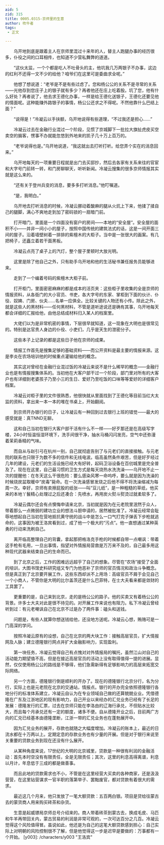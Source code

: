 ```yaml
---
aid: 5
zid: 315
title: 0005.0315-京师里的生意
author: 吹牛者
tags: 
 - 正文

---
```




　　乌开地到底是跟着主人在京师里混过十来年的人，替主人跑腿办事的经历很多，仆役之间的口耳相传，也知道不少营私舞弊的道道。

　　“这伙太监，一个个都是吃人不吐骨头的主，他坑我几万两银子不办事，这边的红利不还得一文不少的给他？咱爷们在这里可是委曲求全呢。”

　　他想了想说道：“老爷是不是有些过虑了。您和杨公公的关系不是寻常的关系——光他存到您庄子上的银子就有多少？再者他还在庄上吃着股。坑了您，他有什么好处？再者说了，他去求王德化办事，一样是给王德化送银子，王德化还要见他的情面呢。这种能赚外路银子的事情，杨公公还求之不得呢。不然他靠什么巴结上面？”

　　“说得是！”冷凝云以手扶额，乌开地说得有些道理，“不过我还是担心……”

　　冷凝云过去在金融行业混过一个阶段，见惯了京城脚下一批拉大旗扯虎皮买空卖空的掮客，愣事不办就能忽悠到外地来的凯子几十万上百万的。

　　“老爷说得也是。”乌开地说道，“我这就出去打听打听。给您弄个实在的消息回来。”

　　乌开地每天的一项重要日程就是出门去买邸抄，然后去各家有关系来往的官宦和大字号门前转一转，和门房聊聊天，听听新闻。冷凝云搜集的很多京师情报其实就是这么来的。

　　“还有关于登州兵变的消息，要多多打听消息。”他叮嘱道。

　　“是，我明白。”

　　乌开地去打听消息的时候，冷凝云挪动着酸麻的腿从火炕上下来，他揉了揉自己的腿脚，满心不爽地走到加了密码锁的一扇暗门前。

　　打开暗门，里面是一个四面没有窗户的房间——本地的“安全屋”。安全屋的面积不小——并非一间小小的屋子，按照中国传统的建筑法式的话，这是一间开面三间的屋子。沿着墙壁树着一排排的紫檀木的大柜子。当中是一张很大的画案。有几把椅子，还矗立着若干面黑板。

　　冷凝云点亮了桌子上的汽灯，整个屋子里顿时大放光明。

　　这里是除了他自己之外，只有助手乌开地和他的生活秘书兼任报务员能够进来。

　　走到了一个编着号码的紫檀木大柜子前。

　　打开柜门，里面密密麻麻的都是成本的活页夹：这些柜子里收集的全是京师的情报资料，从各衙门的大小官员、书吏，各大字号的东家、掌柜到下面的伙计、仆役、奴婢、门房、伙夫……名单一应俱全。比较关键的人物还有小传。除此之外，就是这些人的黑材料——任何黑材料，不管是道听途说还是确有其事，乌开地每天都会详细的汇报给他，由他总结成材料归入某人的档案里。

　　大佬们以为是非常机密的事情，下层很早就知道，这一现象在大明也是很常见的。特别是达官贵人身边的仆役、小吏们，几乎是天生的泄密分子。

　　这些本子上记录的都是这些日子他在京师的成果。

　　情报工作首先是搜集足够的基础资料——而公开资料是最主要的情报来源。这是李炎在农场培训他的时候重点灌输给他的概念。

　　其实这对曾经在金融行业混过饭的冷凝云来说不是什么稀罕的概念——金融行业也是有情报搜集体系的。当初他在大客户部干过一个阶段，部门里对所有的大客户也有详细到老婆孩子乃至小三的生日、爱好乃至吃饭的口味等等爱好的详细客户档案。

　　冷凝云对柜子里的文件很熟悉，他很快就从里面找到了王德化等目前当红大太监的资料，拿出来一本一本的堆在书桌上，开始翻阅。

　　到京师开办银行的日子，让冷凝云有一种回到过去银行上班的错觉——最大的感受就是：真TNND无聊。

　　这和自己当初在银行大客户部干活有什么不一样——好歹那还是在高级写字楼，24小时恒温恒湿环境下，洗手间很干净，抽水马桶闪闪发亮，空气中还弥漫着茉莉香精的气味。

　　而自从与赵引弓在杭州一别，自己就彻底告别了与元老们的直接接触。与元老院的联系也只限于为数不多的信件和无线电波。临高虽然条件艰苦，但是好歹经过几年的建设，元老们的生活设施已经大有好转，起码卫浴设备在百仞城里是完全普及了。现在在这里，自己最习惯的卫生方式是每天烧热水洗洗澡——乌开地不止一次的提醒他：在冬天这么干很危险：要么感染风寒一命呜呼，要么就是因为洗澡的时候烧炭盆取暖中“炭毒”毙命。在一次洗澡感冒发烧之后他不得不将洗澡缩减为每周一次。幸好，京师有卖擦屁股的纸张——叫“豆儿纸”，是一种粗糙的草纸，他买来的本地丫鬟精心处理过之后还凑合：先喷水，再用炭火熨斗熨烫过就柔软多了。

　　冷凝云偶尔还会有点懊悔申请来北京，当初就是因为在元老院里泯然于众人，带着那么一点微弱的建功立业的想法斗胆申请的，居然被批准了。冷凝云经常会耻辱地想起自己当初在营地抵抗黄守统的战斗中是怎么一口气打完子弹丢下步枪就逃命的，这事因为被王洛宾看到过，成了他一个极大的“污点”。他一直想通过某种英勇的行动来洗刷自己。

　　离开临高整理自己的背囊，拿起那把格洛克手枪的时候都自带一点嘲讽：带着这手枪有毛用，一旦出事情，指望对外情报局营救是万万来不及的，自己最多用这种现代武器来结束自己的生命而已。

　　到了北京之后，工作的困难远远超乎了自己的想象。尽管在“农场”接受了全面的培训，大图书馆史料研究组又专门为他恶补了京师的官员情况和政治斗争概念。但是真正到了北京要开展工作，这些东西却派不上用场：高级官员不屑于会见自己一个小商人，不管你是大明的比尔盖茨还是什么巴菲特，在士大夫看来都是敛财的工具罢了。

　　更重要的是，自己来到北京，走的是杨公公的路子。他的买卖又有着杨公公的背景。许多士大夫对此是很不待见的。对开展工作来说也有阻力。私下冷凝云曾经听到过：有元老嘲讽自己在北京不过是办了两件事：磕头和送钱。

　　问题是，有些人就算你想送钱给他，还没地方送呢。冷凝云心想，贿赂可是一门高深的学问。

　　按照冷凝云原有的设想，自己在北京的两大块工作：接触高层官员，扩大情报网及人脉；建立德隆银行网点并扩大金融影响力，实现盈利。

　　第一块任务，冷凝云觉得自己有点愧对对外情报局的嘱托，虽然江山对自己的活动能力期望值不高，但是在接近高层官员的活动上没有取得值得一提的进展。显然，仅仅使用杨公公的路线是不够得，他们急需新得有足够影响力的高层来拓宽交际网络。

　　另一个方面，德隆银行倒是顺利的开办了。现在的德隆银行北京分行，名为分行，实际上也是元老院在北京的交通站，情报点。银行的开办完全依照德隆银行各地分行的标准体系建立，冷凝云自认为在专业领域自己做的还算兢兢业业。凭借德隆在广东及江浙地区的现有影响力，自己开业以来经办的汇兑业务已经有了长足的发展：德隆发行的汇票，过去在京师只能在李洛由的辽海行承兑，不但贴水比较大，而且每个月承兑还有一定的额度，诸多不便。自从德隆开业之后，目前两广方向的汇兑已经基本由德隆垄断，江浙一带的汇兑业务也在蓬勃展开中。

　　因为汇兑业务的展开，存款也就随之大幅度增加。冷凝云的账本上，最近的日流水都在十万两以上。定期定息的存款业务也有少量的开展。但是对于银行来说至关重要的贷款业务到现在还没有什么展开。

　　从某种角度来说，17世纪的大明的北京城里，贷款是一种很有利润的金融活动：首先本时空没有有限责任，全是无限责任；其次，这里的利息高得离谱，利息以月计，年息低于三成的都是做善事。

　　而且此地的贷款需求也不小，不管是在这里经营大买卖的各种商家，还是汲汲营营，在这里钻营谋求一官半职的落第举子、罢黜废官，都对贷款有着很大的需求。

　　最近这几个月来，他只发放了一笔大额贷款：五百两白银。项目是贷给往蒙古去的蒙货商人用来购买砖茶和杂货。

　　生意是起威镖局京师总号介绍来的。商人带着砖茶到蒙古去，换成毛皮、马匹和牛羊再带回关内，蒙古贸易的利润是非常可观的，一次可达百分之几百。冷凝云觉得这个风险值得冒。虽说如此，他还是为自己的这笔大额贷款感到担心：自己实际上对明朝的风险控制很不了解，但是他觉得这一步是迟早是要做的：万事都有一个开始。
[y003]: /characters/y003 "王洛宾"



